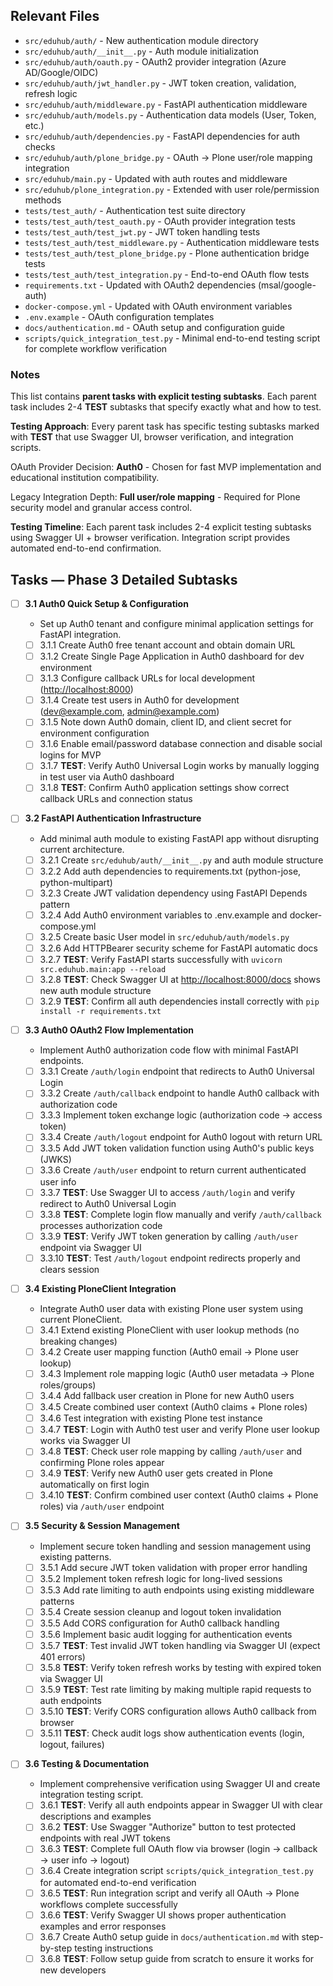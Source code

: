 ## Relevant Files

- `src/eduhub/auth/` - New authentication module directory
- `src/eduhub/auth/__init__.py` - Auth module initialization
- `src/eduhub/auth/oauth.py` - OAuth2 provider integration (Azure AD/Google/OIDC)
- `src/eduhub/auth/jwt_handler.py` - JWT token creation, validation, refresh logic
- `src/eduhub/auth/middleware.py` - FastAPI authentication middleware
- `src/eduhub/auth/models.py` - Authentication data models (User, Token, etc.)
- `src/eduhub/auth/dependencies.py` - FastAPI dependencies for auth checks
- `src/eduhub/auth/plone_bridge.py` - OAuth → Plone user/role mapping integration
- `src/eduhub/main.py` - Updated with auth routes and middleware
- `src/eduhub/plone_integration.py` - Extended with user role/permission methods
- `tests/test_auth/` - Authentication test suite directory
- `tests/test_auth/test_oauth.py` - OAuth provider integration tests
- `tests/test_auth/test_jwt.py` - JWT token handling tests
- `tests/test_auth/test_middleware.py` - Authentication middleware tests
- `tests/test_auth/test_plone_bridge.py` - Plone authentication bridge tests
- `tests/test_auth/test_integration.py` - End-to-end OAuth flow tests
- `requirements.txt` - Updated with OAuth2 dependencies (msal/google-auth)
- `docker-compose.yml` - Updated with OAuth environment variables
- `.env.example` - OAuth configuration templates
- `docs/authentication.md` - OAuth setup and configuration guide
- `scripts/quick_integration_test.py` - Minimal end-to-end testing script for complete workflow verification

### Notes

This list contains **parent tasks with explicit testing subtasks**. Each parent task includes 2-4 **TEST** subtasks that specify exactly what and how to test.

**Testing Approach**: Every parent task has specific testing subtasks marked with **TEST** that use Swagger UI, browser verification, and integration scripts.

OAuth Provider Decision: **Auth0** - Chosen for fast MVP implementation and educational institution compatibility.

Legacy Integration Depth: **Full user/role mapping** - Required for Plone security model and granular access control.

**Testing Timeline**: Each parent task includes 2-4 explicit testing subtasks using Swagger UI + browser verification. Integration script provides automated end-to-end confirmation.

## Tasks — Phase 3 Detailed Subtasks

- [ ] **3.1 Auth0 Quick Setup & Configuration**
  - Set up Auth0 tenant and configure minimal application settings for FastAPI integration.

  - [ ] 3.1.1 Create Auth0 free tenant account and obtain domain URL
  - [ ] 3.1.2 Create Single Page Application in Auth0 dashboard for dev environment
  - [ ] 3.1.3 Configure callback URLs for local development (<http://localhost:8000>)
  - [ ] 3.1.4 Create test users in Auth0 for development (<dev@example.com>, <admin@example.com>)
  - [ ] 3.1.5 Note down Auth0 domain, client ID, and client secret for environment configuration
  - [ ] 3.1.6 Enable email/password database connection and disable social logins for MVP
  - [ ] 3.1.7 **TEST**: Verify Auth0 Universal Login works by manually logging in test user via Auth0 dashboard
  - [ ] 3.1.8 **TEST**: Confirm Auth0 application settings show correct callback URLs and connection status

- [ ] **3.2 FastAPI Authentication Infrastructure**
  - Add minimal auth module to existing FastAPI app without disrupting current architecture.
  - [ ] 3.2.1 Create `src/eduhub/auth/__init__.py` and auth module structure
  - [ ] 3.2.2 Add auth dependencies to requirements.txt (python-jose, python-multipart)
  - [ ] 3.2.3 Create JWT validation dependency using FastAPI Depends pattern
  - [ ] 3.2.4 Add Auth0 environment variables to .env.example and docker-compose.yml
  - [ ] 3.2.5 Create basic User model in `src/eduhub/auth/models.py`
  - [ ] 3.2.6 Add HTTPBearer security scheme for FastAPI automatic docs
  - [ ] 3.2.7 **TEST**: Verify FastAPI starts successfully with `uvicorn src.eduhub.main:app --reload`
  - [ ] 3.2.8 **TEST**: Check Swagger UI at <http://localhost:8000/docs> shows new auth module structure
  - [ ] 3.2.9 **TEST**: Confirm all auth dependencies install correctly with `pip install -r requirements.txt`

- [ ] **3.3 Auth0 OAuth2 Flow Implementation**
  - Implement Auth0 authorization code flow with minimal FastAPI endpoints.
  - [ ] 3.3.1 Create `/auth/login` endpoint that redirects to Auth0 Universal Login
  - [ ] 3.3.2 Create `/auth/callback` endpoint to handle Auth0 callback with authorization code
  - [ ] 3.3.3 Implement token exchange logic (authorization code → access token)
  - [ ] 3.3.4 Create `/auth/logout` endpoint for Auth0 logout with return URL
  - [ ] 3.3.5 Add JWT token validation function using Auth0's public keys (JWKS)
  - [ ] 3.3.6 Create `/auth/user` endpoint to return current authenticated user info
  - [ ] 3.3.7 **TEST**: Use Swagger UI to access `/auth/login` and verify redirect to Auth0 Universal Login
  - [ ] 3.3.8 **TEST**: Complete login flow manually and verify `/auth/callback` processes authorization code
  - [ ] 3.3.9 **TEST**: Verify JWT token generation by calling `/auth/user` endpoint via Swagger UI
  - [ ] 3.3.10 **TEST**: Test `/auth/logout` endpoint redirects properly and clears session

- [ ] **3.4 Existing PloneClient Integration**
  - Integrate Auth0 user data with existing Plone user system using current PloneClient.
  - [ ] 3.4.1 Extend existing PloneClient with user lookup methods (no breaking changes)
  - [ ] 3.4.2 Create user mapping function (Auth0 email → Plone user lookup)
  - [ ] 3.4.3 Implement role mapping logic (Auth0 user metadata → Plone roles/groups)
  - [ ] 3.4.4 Add fallback user creation in Plone for new Auth0 users
  - [ ] 3.4.5 Create combined user context (Auth0 claims + Plone roles)
  - [ ] 3.4.6 Test integration with existing Plone test instance
  - [ ] 3.4.7 **TEST**: Login with Auth0 test user and verify Plone user lookup works via Swagger UI
  - [ ] 3.4.8 **TEST**: Check user role mapping by calling `/auth/user` and confirming Plone roles appear
  - [ ] 3.4.9 **TEST**: Verify new Auth0 user gets created in Plone automatically on first login
  - [ ] 3.4.10 **TEST**: Confirm combined user context (Auth0 claims + Plone roles) via `/auth/user` endpoint

- [ ] **3.5 Security & Session Management**
  - Implement secure token handling and session management using existing patterns.
  - [ ] 3.5.1 Add secure JWT token validation with proper error handling
  - [ ] 3.5.2 Implement token refresh logic for long-lived sessions
  - [ ] 3.5.3 Add rate limiting to auth endpoints using existing middleware patterns
  - [ ] 3.5.4 Create session cleanup and logout token invalidation
  - [ ] 3.5.5 Add CORS configuration for Auth0 callback handling
  - [ ] 3.5.6 Implement basic audit logging for authentication events
  - [ ] 3.5.7 **TEST**: Test invalid JWT token handling via Swagger UI (expect 401 errors)
  - [ ] 3.5.8 **TEST**: Verify token refresh works by testing with expired token via Swagger UI
  - [ ] 3.5.9 **TEST**: Test rate limiting by making multiple rapid requests to auth endpoints
  - [ ] 3.5.10 **TEST**: Verify CORS configuration allows Auth0 callback from browser
  - [ ] 3.5.11 **TEST**: Check audit logs show authentication events (login, logout, failures)

- [ ] **3.6 Testing & Documentation**
  - Implement comprehensive verification using Swagger UI and create integration testing script.
  - [ ] 3.6.1 **TEST**: Verify all auth endpoints appear in Swagger UI with clear descriptions and examples
  - [ ] 3.6.2 **TEST**: Use Swagger "Authorize" button to test protected endpoints with real JWT tokens
  - [ ] 3.6.3 **TEST**: Complete full OAuth flow via browser (login → callback → user info → logout)
  - [ ] 3.6.4 Create integration script `scripts/quick_integration_test.py` for automated end-to-end verification
  - [ ] 3.6.5 **TEST**: Run integration script and verify all OAuth → Plone workflows complete successfully
  - [ ] 3.6.6 **TEST**: Verify Swagger UI shows proper authentication examples and error responses
  - [ ] 3.6.7 Create Auth0 setup guide in `docs/authentication.md` with step-by-step testing instructions
  - [ ] 3.6.8 **TEST**: Follow setup guide from scratch to ensure it works for new developers
